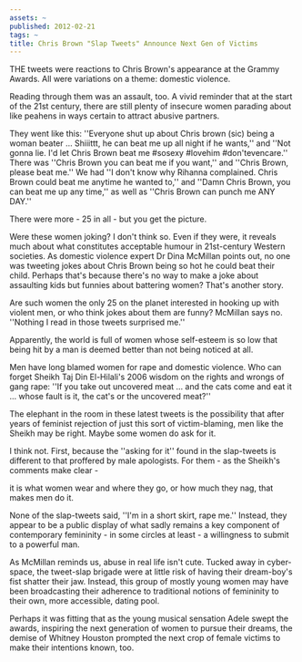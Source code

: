 ```yaml
---
assets: ~
published: 2012-02-21
tags: ~
title: Chris Brown "Slap Tweets" Announce Next Gen of Victims
---
```

THE tweets were reactions to Chris Brown's appearance at the Grammy Awards. All were variations on a theme: domestic violence. 

Reading through them was an assault, too. A vivid reminder that at the start of the 21st century, there are still plenty of insecure women parading about like peahens in ways certain to attract abusive partners.

They went like this: ''Everyone shut up about Chris brown (sic) being a woman beater … Shiiittt, he can beat me up all night if he wants,'' and ''Not gonna lie. I'd let Chris Brown beat me #sosexy #lovehim #don'tevencare.'' There was ''Chris Brown you can beat me if you want,'' and ''Chris Brown, please beat me.'' We had ''I don't know why Rihanna complained. Chris Brown could beat me anytime he wanted to,'' and ''Damn Chris Brown, you can beat me up any time,'' as well as ''Chris Brown can punch me ANY DAY.''

There were more - 25 in all - but you get the picture.

Were these women joking? I don't think so. Even if they were, it reveals much about what constitutes acceptable humour in 21st-century Western societies. As domestic violence expert Dr Dina McMillan points out, no one was tweeting jokes about Chris Brown being so hot he could beat their child. Perhaps that's because there's no way to make a joke about assaulting kids but funnies about battering women? That's another story.

Are such women the only 25 on the planet interested in hooking up with violent men, or who think jokes about them are funny? McMillan says no. ''Nothing I read in those tweets surprised me.''

Apparently, the world is full of women whose self-esteem is so low that being hit by a man is deemed better than not being noticed at all.

Men have long blamed women for rape and domestic violence. Who can forget Sheikh Taj Din El-Hilali's 2006 wisdom on the rights and wrongs of gang rape: ''If you take out uncovered meat … and the cats come and eat it … whose fault is it, the cat's or the uncovered meat?''

The elephant in the room in these latest tweets is the possibility that after years of feminist rejection of just this sort of victim-blaming, men like the Sheikh may be right. Maybe some women do ask for it.

I think not. First, because the ''asking for it'' found in the slap-tweets is different to that proffered by male apologists. For them - as the Sheikh's comments make clear - 

it is what women wear and where they go, or how much they nag, that makes men do it.

None of the slap-tweets said, ''I'm in a short skirt, rape me.'' Instead, they appear to be a public display of what sadly remains a key component of contemporary femininity - in some circles at least - a willingness to submit to a powerful man.

As McMillan reminds us, abuse in real life isn't cute. Tucked away in cyber-space, the tweet-slap brigade were at little risk of having their dream-boy's fist shatter their jaw. Instead, this group of mostly young women may have been broadcasting their adherence to traditional notions of femininity to their own, more accessible, dating pool.

Perhaps it was fitting that as the young musical sensation Adele swept the awards, inspiring the next generation of women to pursue their dreams, the demise of Whitney Houston prompted the next crop of female victims to make their intentions known, too.

